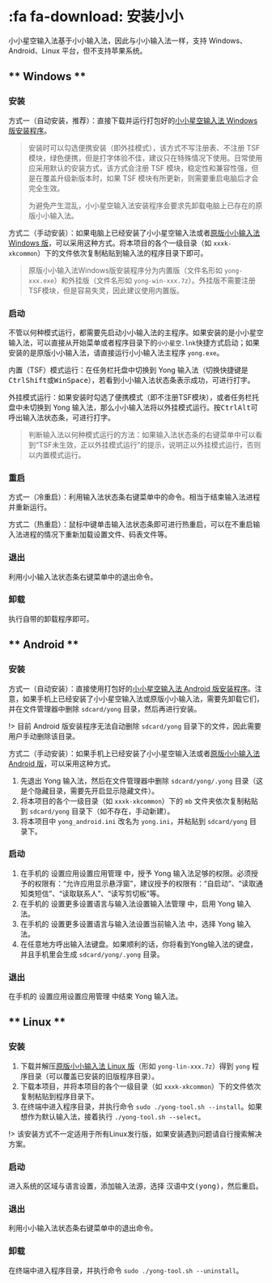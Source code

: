 # :fa fa-download: 安装小小

小小星空输入法基于小小输入法，因此与小小输入法一样，支持 Windows、Android、Linux 平台，但不支持苹果系统。

<!-- tabs:start -->

## ** Windows **

### 安装

方式一（自动安装，推荐）：直接下载并运行打包好的[小小星空输入法 Windows 版安装程序][小小星空网盘]。

> 安装时可以勾选便携安装（即外挂模式），该方式不写注册表、不注册 TSF 模块，绿色便携，但是打字体验不佳，建议只在特殊情况下使用。日常使用应采用默认的安装方式，该方式会注册 TSF 模块，稳定性和兼容性强，但是在覆盖升级新版本时，如果 TSF 模块有所更新，则需要重启电脑后才会完全生效。
>
> 为避免产生混乱，小小星空输入法安装程序会要求先卸载电脑上已存在的原版小小输入法。

方式二（手动安装）：如果电脑上已经安装了小小星空输入法或者[原版小小输入法 Windows 版][小小输入法网盘]，可以采用这种方式。将本项目的各个一级目录（如 `xxxk-xkcommon`）下的文件依次复制粘贴到输入法的程序目录下即可。

> 原版小小输入法Windows版安装程序分为内置版（文件名形如 `yong-xxx.exe`）和外挂版（文件名形如 `yong-win-xxx.7z`）。外挂版不需要注册TSF模块，但是容易失灵，因此建议使用内置版。

### 启动

不管以何种模式运行，都需要先启动小小输入法的主程序。如果安装的是小小星空输入法，可以直接从开始菜单或者程序目录下的`小小星空.lnk`快捷方式启动；如果安装的是原版小小输入法，请直接运行小小输入法主程序 `yong.exe`。

内置（TSF）模式运行：在任务栏托盘中切换到 Yong 输入法（切换快捷键是<kbd>Ctrl</kbd><kbd>Shift</kbd>或<kbd>Win</kbd><kbd>Space</kbd>），若看到小小输入法状态条表示成功，可进行打字。

外挂模式运行：如果安装时勾选了便携模式（即不注册TSF模块），或者任务栏托盘中未切换到 Yong 输入法，那么小小输入法将以外挂模式运行。按<kbd>Ctrl</kbd><kbd>Alt</kbd>可呼出输入法状态条，可进行打字。

> 判断输入法以何种模式运行的方法：如果输入法状态条的右键菜单中可以看到“TSF未生效，正以外挂模式运行”的提示，说明正以外挂模式运行，否则以内置模式运行。

### 重启

方式一（冷重启）：利用输入法状态条右键菜单中的命令。相当于结束输入法进程并重新运行。

方式二（热重启）：鼠标中键单击输入法状态条即可进行热重启，可以在不重启输入法进程的情况下重新加载设置文件、码表文件等。

### 退出

利用小小输入法状态条右键菜单中的退出命令。

### 卸载

执行自带的卸载程序即可。

## ** Android **

### 安装

方式一（自动安装）：直接使用打包好的[小小星空输入法 Android 版安装程序][小小星空网盘]。注意，如果手机上已经安装了小小星空输入法或原版小小输入法，需要先卸载它们，并在文件管理器中删除 `sdcard/yong` 目录，然后再进行安装。

!> 目前 Android 版安装程序无法自动删除 `sdcard/yong` 目录下的文件，因此需要用户手动删除该目录。

方式二（手动安装）：如果手机上已经安装了小小星空输入法或者[原版小小输入法 Android 版][小小输入法网盘]，可以采用这种方式。

1. 先退出 Yong 输入法，然后在文件管理器中删除 `sdcard/yong/.yong` 目录（这是个隐藏目录，需要先开启显示隐藏文件）。
2. 将本项目的各个一级目录（如 `xxxk-xkcommon`）下的 `mb` 文件夹依次复制粘贴到 `sdcard/yong` 目录下（如不存在，手动新建）。
3. 将本项目中 `yong_android.ini` 改名为 `yong.ini`，并粘贴到 `sdcard/yong` 目录下。

### 启动

1. 在手机的 <kbd>设置</kbd><kbd>应用设置</kbd><kbd>应用管理</kbd> 中，授予 Yong 输入法足够的权限。必须授予的权限有：“允许应用显示悬浮窗”，建议授予的权限有：“自启动”、“读取通知类短信”、“读取联系人”、“读写剪切板”等。
2. 在手机的 <kbd>设置</kbd><kbd>更多设置</kbd><kbd>语言与输入法设置</kbd><kbd>输入法管理</kbd> 中，启用 Yong 输入法。
3. 在手机的 <kbd>设置</kbd><kbd>更多设置</kbd><kbd>语言与输入法设置</kbd><kbd>当前输入法</kbd> 中，选择 Yong 输入法。
4. 在任意地方呼出输入法键盘。如果顺利的话，你将看到Yong输入法的键盘，并且手机里会生成 `sdcard/yong/.yong` 目录。

### 退出

在手机的 <kbd>设置</kbd><kbd>应用设置</kbd><kbd>应用管理</kbd> 中结束 Yong 输入法。

## ** Linux **

### 安装

1. 下载并解压[原版小小输入法 Linux 版][小小输入法网盘]（形如 `yong-lin-xxx.7z`）得到 `yong` 程序目录（可以覆盖已安装的旧版程序目录）。
2. 下载本项目，并将本项目的各个一级目录（如 `xxxk-xkcommon`）下的文件依次复制粘贴到程序目录下。
3. 在终端中进入程序目录，并执行命令 `sudo ./yong-tool.sh --install`。如果想作为默认输入法，接着执行 `./yong-tool.sh --select`。

!> 该安装方式不一定适用于所有Linux发行版，如果安装遇到问题请自行搜索解决方案。

### 启动

进入系统的区域与语言设置，添加输入法源，选择 <kbd>汉语</kbd><kbd>中文(yong)</kbd>，然后重启。

### 退出

利用小小输入法状态条右键菜单中的退出命令。

### 卸载

在终端中进入程序目录，并执行命令 `sudo ./yong-tool.sh --uninstall`。

<!-- tabs:end -->


[星空QQ群]: https://jq.qq.com/?_wv=1027&k=5tVcZlL
[键道QQ群]: https://jq.qq.com/?_wv=1027&k=WxhhXU6u
[星空电报群]: https://t.me/xkinput

[星空官网]: https://xkinput.github.io
[RIME键道文档]: https://pingshunhuangalex.gitbook.io/rime-xkjd
[RIME键道仓库]: https://github.com/xkinput/Rime_JD

[小小星空首页]: https://xkinput.github.io/xxxk-help
[小小星空仓库]: https://github.com/xkinput/xxxk
[小小星空网盘]: http://xxxk.ysepan.com/

[小小输入法网盘]: http://yongim.ysepan.com
[小小输入法论坛]:http://yong.dgod.net
[小小输入法仓库]: https://github.com/dgod/yong